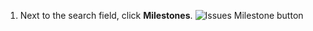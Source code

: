 1. Next to the search field, click **Milestones**.
   ![Issues Milestone button](/assets/images/help/issues/issues_milestone_button.png)
